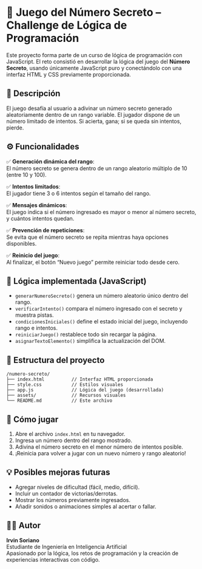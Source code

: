 # 🔢 Juego del Número Secreto – Challenge de Lógica de Programación

Este proyecto forma parte de un curso de lógica de programación con JavaScript. El reto consistió en desarrollar la lógica del juego del **Número Secreto**, usando únicamente JavaScript puro y conectándolo con una interfaz HTML y CSS previamente proporcionada.

## 📌 Descripción

El juego desafía al usuario a adivinar un número secreto generado aleatoriamente dentro de un rango variable. El jugador dispone de un número limitado de intentos. Si acierta, gana; si se queda sin intentos, pierde.

## ⚙️ Funcionalidades

✅ **Generación dinámica del rango**:  
El número secreto se genera dentro de un rango aleatorio múltiplo de 10 (entre 10 y 100).

✅ **Intentos limitados**:  
El jugador tiene 3 o 6 intentos según el tamaño del rango.

✅ **Mensajes dinámicos**:  
El juego indica si el número ingresado es mayor o menor al número secreto, y cuántos intentos quedan.

✅ **Prevención de repeticiones**:  
Se evita que el número secreto se repita mientras haya opciones disponibles.

✅ **Reinicio del juego**:  
Al finalizar, el botón “Nuevo juego” permite reiniciar todo desde cero.

## 🧠 Lógica implementada (JavaScript)

- `generarNumeroSecreto()` genera un número aleatorio único dentro del rango.
- `verificarIntento()` compara el número ingresado con el secreto y muestra pistas.
- `condicionesIniciales()` define el estado inicial del juego, incluyendo rango e intentos.
- `reiniciarJuego()` restablece todo sin recargar la página.
- `asignarTextoElemento()` simplifica la actualización del DOM.

## 📂 Estructura del proyecto

```
/numero-secreto/
├── index.html          // Interfaz HTML proporcionada
├── style.css           // Estilos visuales
├── app.js              // Lógica del juego (desarrollada)
├── assets/             // Recursos visuales
└── README.md           // Este archivo
```

## 🚀 Cómo jugar

1. Abre el archivo `index.html` en tu navegador.
2. Ingresa un número dentro del rango mostrado.
3. Adivina el número secreto en el menor número de intentos posible.
4. ¡Reinicia para volver a jugar con un nuevo número y rango aleatorio!

## 💡 Posibles mejoras futuras

- Agregar niveles de dificultad (fácil, medio, difícil).
- Incluir un contador de victorias/derrotas.
- Mostrar los números previamente ingresados.
- Añadir sonidos o animaciones simples al acertar o fallar.

## 🧑‍💻 Autor

**Irvin Soriano**  
Estudiante de Ingeniería en Inteligencia Artificial  
Apasionado por la lógica, los retos de programación y la creación de experiencias interactivas con código.
